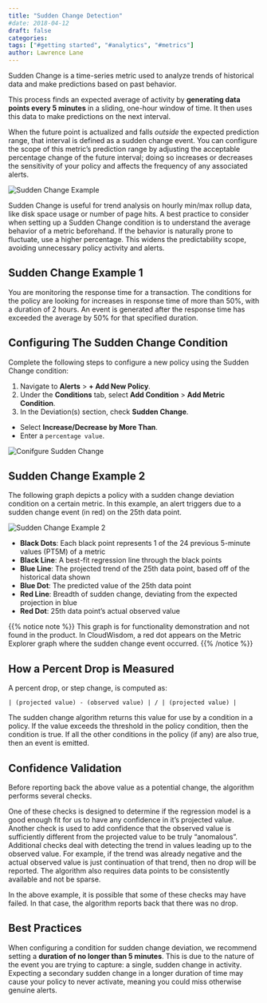 ```yaml
---
title: "Sudden Change Detection"
#date: 2018-04-12
draft: false
categories:
tags: ["#getting started", "#analytics", "#metrics"]
author: Lawrence Lane
---
```

Sudden Change is a time-series metric used to analyze trends of historical data and make predictions based on past behavior.

 This process finds an expected average of activity by **generating data points every 5 minutes** in a sliding, one-hour window of time. It then uses this data to make predictions on the next interval.

When the future point is actualized and falls _outside_ the expected prediction range, that interval is defined as a sudden change event. You can configure the scope of this metric’s prediction range by adjusting the acceptable percentage change of the future interval; doing so increases or decreases the sensitivity of your policy and affects the frequency of any associated alerts.

![Sudden Change Example](/images/sudden-change-detection/sudden-change-example.png)

Sudden Change is useful for trend analysis on hourly min/max rollup data, like disk space usage or number of page hits. A best practice to consider when setting up a Sudden Change condition is to understand the average behavior of a metric beforehand. If the behavior is naturally prone to fluctuate, use a higher percentage. This widens the predictability scope, avoiding unnecessary policy activity and alerts.

## Sudden Change Example 1

You are monitoring the response time for a transaction. The conditions for the policy are looking for increases in response time of more than 50%, with a duration of 2 hours. An event is generated after the response time has exceeded the average by 50% for that specified duration.

## Configuring The Sudden Change Condition
Complete the following steps to configure a new policy using the Sudden Change condition:

1. Navigate to **Alerts** > **+ Add New Policy**.
2. Under the **Conditions** tab, select **Add Condition** > **Add Metric Condition**.
3. In the Deviation(s) section, check **Sudden Change**.
 - Select **Increase/Decrease by More Than**.
 - Enter a `percentage value`.

![Conifgure Sudden Change](/images/sudden-change-detection/conifgure-sudden-change.png)

## Sudden Change Example 2

The following graph depicts a policy with a sudden change deviation condition on a certain metric. In this example, an alert triggers due to a sudden change event (in red) on the 25th data point.

![Sudden Change Example 2](/images/sudden-change-detection/sudden-change-example-2.png)

- **Black Dots**: Each black point represents 1 of the 24 previous 5-minute values (PT5M) of a metric
- **Black Line**: A best-fit regression line through the black points
- **Blue Line**: The projected trend of the 25th data point, based off of the historical data shown
- **Blue Dot**: The predicted value of the 25th data point
- **Red Line**: Breadth of sudden change, deviating from the expected projection in blue
- **Red Dot**: 25th data point’s actual observed value

{{% notice note %}}
This graph is for functionality demonstration and not found in the product. In CloudWisdom, a red dot appears on the Metric Explorer graph where the sudden change event occurred.
{{% /notice %}}

## How a Percent Drop is Measured
A percent drop, or step change, is computed as:

``| (projected value) - (observed value) | / | (projected value) |``

The sudden change algorithm returns this value for use by a condition in a policy. If the value exceeds the threshold in the policy condition, then the condition is true. If all the other conditions in the policy (if any) are also true, then an event is emitted.

## Confidence Validation

Before reporting back the above value as a potential change, the algorithm performs several checks.

One of these checks is designed to determine if the regression model is a good enough fit for us to have any confidence in it’s projected value. Another check is used to add confidence that the observed value is sufficiently different from the projected value to be truly “anomalous”. Additional checks deal with detecting the trend in values leading up to the observed value. For example, if the trend was already negative and the actual observed value is just continuation of that trend, then no drop will be reported. The algorithm also requires data points to be consistently available and not be sparse.

In the above example, it is possible that some of these checks may have failed. In that case, the algorithm reports back that there was no drop.

## Best Practices
When configuring a condition for sudden change deviation, we recommend setting a **duration of no longer than 5 minutes**. This is due to the nature of the event you are trying to capture: a single, sudden change in activity. Expecting a secondary sudden change in a longer duration of time may cause your policy to never activate, meaning you could miss otherwise genuine alerts.

